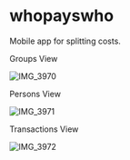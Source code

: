 # whopayswho
 Mobile app for splitting costs.

Groups View

![IMG_3970](https://user-images.githubusercontent.com/111296468/213641632-b369bab4-9f66-45d8-9062-2dc8251d95b5.PNG)


Persons View

![IMG_3971](https://user-images.githubusercontent.com/111296468/213641668-b2de7e00-e807-474f-a24f-4d1768ece17c.PNG)


Transactions View

![IMG_3972](https://user-images.githubusercontent.com/111296468/213641684-90139377-f306-4287-a67b-9e92ae3cbaf9.PNG)

